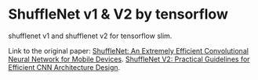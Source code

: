 ShuffleNet v1 & V2 by tensorflow
=======================================
shufflenet v1 and shufflenet v2 for tensorflow slim.

Link to the original paper:
[ShuffleNet: An Extremely Efficient Convolutional Neural Network for Mobile Devices](https://arxiv.org/abs/1707.01083).
[ShuffleNet V2: Practical Guidelines for Efficient CNN Architecture Design](https://arxiv.org/abs/1807.11164).
